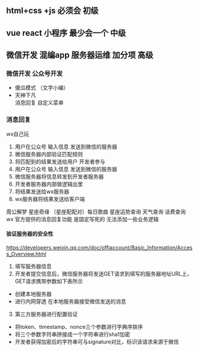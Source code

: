## html+css +js  必须会    初级
## vue react 小程序  最少会一个  中级
## 微信开发 混编app 服务器运维 加分项  高级

### 微信开发 公众号开发
* 傻瓜模式 （文字小编）
* 天神下凡  
  消息回复 
  自定义菜单

### 消息回复
wx自己玩
1. 用户在公众号 输入信息  发送到微信的服务器
2. 微信服务器内部验证匹配规则 
3. 将匹配到的结果发送给用户
开发者参与
1. 用户在公众号 输入信息  发送到微信的服务器
2. 微信服务器将信息转发到开发者服务器
3. 开发者服务器内部做逻辑出里
4. 将结果发送给wx服务器
5. wx服务器将结果发送给客户端

周公解梦 星座奇缘 （星座配配对）每日歌曲 星座运势查询 天气查询 话费查询
wx 官方提供的消息回复功能 是固定写死的 无法添加一些业务逻辑

#### 验证服务器的安全性
https://developers.weixin.qq.com/doc/offiaccount/Basic_Information/Access_Overview.html
1. 填写服务器信息
2. 开发者提交信息后，微信服务器将发送GET请求到填写的服务器地址URL上，GET请求携带参数如下表所示 
 * 创建本地服务器
 * 进行内网穿透  在本地服务器接受微信发送的消息
3. 第三方服务器进行配置验证
 * 将token、timestamp、nonce三个参数进行字典序排序 
 * 将三个参数字符串拼接成一个字符串进行sha1加密 
 * 开发者获得加密后的字符串可与signature对比，标识该请求来源于微信
  